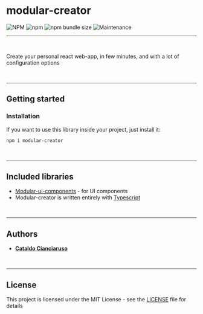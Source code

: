 # modular-creator

![NPM](https://img.shields.io/npm/l/modular-creator?label=License&style=for-the-badge)
![npm](https://img.shields.io/npm/v/modular-creator?color=orange%20&label=Latest%20version&style=for-the-badge&logo=npm)
![npm bundle size](https://img.shields.io/bundlephobia/min/modular-creator?label=Package%20size&style=for-the-badge)
![Maintenance](https://img.shields.io/maintenance/yes/2025?label=Maintained&style=for-the-badge)

---

<br>

Create your personal react web-app, in few minutes, and with a lot of configuration options

<br>

---

## Getting started

### Installation

If you want to use this library inside your project, just install it:

```sh
npm i modular-creator
```

<br>

---

## Included libraries

- [Modular-ui-components](https://github.com/CianciarusoCataldo/modular-ui-components) - for UI components
- Modular-creator is written entirely with [Typescript](https://www.typescriptlang.org/)

<br>

---

## Authors

- [**Cataldo Cianciaruso**](https://github.com/CianciarusoCataldo)

<br>

---

## License

This project is licensed under the MIT License - see the [LICENSE](LICENSE) file for details
